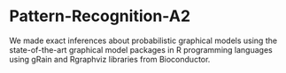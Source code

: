 # Pattern-Recognition-A2
We made exact inferences about probabilistic graphical models using the state-of-the-art graphical model packages in R programming languages using gRain and Rgraphviz libraries from Bioconductor.
